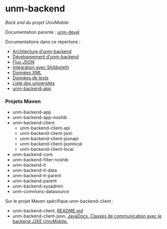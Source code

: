 unm-backend
===========

_Back end du projet UnivMobile_

Documentation parente : [unm-devel](../../../unm-devel/blob/develop/README.md "Documentation parente : unm-devel/README.md")

Documentations dans ce répertoire :

  * [Architecture d’unm-backend](https://github.com/univmobile/unm-backend/blob/develop/Arch.md "Arch.md") 
  * [Développement d’unm-backend](https://github.com/univmobile/unm-backend/blob/develop/Devel.md "Devel.md")
  * [Flux JSON](https://github.com/univmobile/unm-backend/blob/develop/JSON.md "JSON.md")
  * [Intégration avec Shibboleth](https://github.com/univmobile/unm-backend/blob/develop/Shibboleth.md "Shibboleth.md") 
  * [Données XML](https://github.com/univmobile/unm-backend/blob/develop/XMLData.md "XMLData.md") 
  * [Données de tests](https://github.com/univmobile/unm-backend/blob/develop/Tests.md "Tests.md") 
  * [Liste des universités](https://github.com/univmobile/unm-backend/blob/develop/Universities.md "Universities.md") 
  * [unm-backend-app](https://github.com/univmobile/unm-backend/blob/develop/unm-backend-app.md "unm-backend-app.md")

 
### Projets Maven

  * unm-backend-app
  * unm-backend-app-noshib 
  * unm-backend-client 
    * unm-backend-client-api 
    * unm-backend-client-json 
    * unm-backend-client-jsonapi
    * unm-backend-client-jsonlocal
    * unm-backend-client-local 
  * unm-backend-core 
  * unm-backend-filter-noshib 
  * unm-backend-it 
  * unm-backend-it-data 
  * unm-backend-it-parent 
  * unm-backend-parent 
  * unm-backend-sysadmin 
  * unm-commons-datasource 

Sur le projet Maven spécifique unm-backend-client :

  * unm-backend-client, [README.md](unm-backend-client/README.md "README.md")
  * unm-backend-client-json, [JavaDocs, Classes de communication avec le backend J2EE UnivMobile.](http://univmobile.vswip.com/nexus/content/sites/pub/unm-backend-client-json/0.0.4/apidocs/)